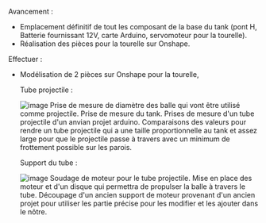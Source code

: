 Avancement :
  - Emplacement définitif de tout les composant de la base du tank (pont H, Batterie fournissant 12V, carte Arduino, servomoteur pour la tourelle).
  - Réalisation des pièces pour la tourelle sur Onshape.

Effectuer :
  - Modélisation de 2 pièces sur Onshape pour la tourelle,

    
    Tube projectile :
    
    ![image](https://github.com/bogwee/ProjetArduino/assets/134391638/dfa62312-0fb6-4e6e-94cc-7cefd9eeeb79)
Prise de mesure de diamètre des balle qui vont être utilisé comme projectile.
Prise de mesure du tank.
Prises de mesure d'un tube projectile d'un anvian projet arduino.
Comparaisons des valeurs pour rendre un tube projectile qui a une taille proportionnelle au tank et assez large pour que le projectile passe à travers avec un minimum de frottement possible sur les parois.


    Support du tube :
    
    ![image](https://github.com/bogwee/ProjetArduino/assets/134391638/3c8841c2-4ac1-4f68-8e2c-e21f397dbad3)
Soudage de moteur pour le tube projectile.
Mise en place des moteur et d'un disque qui permettra de propulser la balle à travers le tube.
Découpage d'un ancien support de moteur provenant d'un ancien projet pour utiliser les partie précise pour les modifier et les ajouter dans le nôtre.
